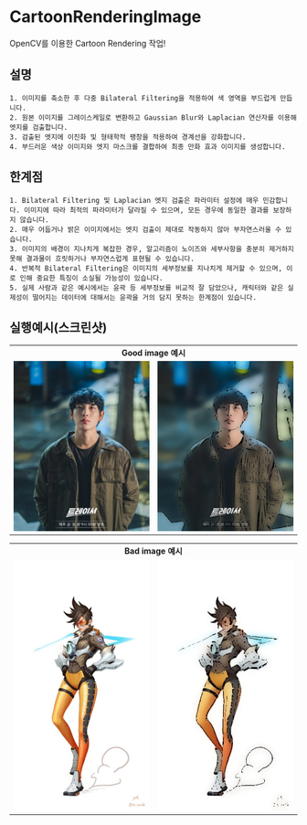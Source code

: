 # CartoonRenderingImage
OpenCV를 이용한 Cartoon Rendering 작업!

## 설명
    1. 이미지를 축소한 후 다중 Bilateral Filtering을 적용하여 색 영역을 부드럽게 만듭니다.
    2. 원본 이미지를 그레이스케일로 변환하고 Gaussian Blur와 Laplacian 연산자를 이용해 엣지를 검출합니다.
    3. 검출된 엣지에 이진화 및 형태학적 팽창을 적용하여 경계선을 강화합니다.
    4. 부드러운 색상 이미지와 엣지 마스크를 결합하여 최종 만화 효과 이미지를 생성합니다.
    
## 한계점
    1. Bilateral Filtering 및 Laplacian 엣지 검출은 파라미터 설정에 매우 민감합니다. 이미지에 따라 최적의 파라미터가 달라질 수 있으며, 모든 경우에 동일한 결과를 보장하지 않습니다.
    2. 매우 어둡거나 밝은 이미지에서는 엣지 검출이 제대로 작동하지 않아 부자연스러울 수 있습니다.
    3. 이미지의 배경이 지나치게 복잡한 경우, 알고리즘이 노이즈와 세부사항을 충분히 제거하지 못해 결과물이 흐릿하거나 부자연스럽게 표현될 수 있습니다.  
    4. 반복적 Bilateral Filtering은 이미지의 세부정보를 지나치게 제거할 수 있으며, 이로 인해 중요한 특징이 소실될 가능성이 있습니다.
    5. 실제 사람과 같은 예시에서는 윤곽 등 세부정보를 비교적 잘 담았으나, 캐릭터와 같은 실제성이 떨어지는 데이터에 대해서는 윤곽을 거의 담지 못하는 한계점이 있습니다.

## 실행예시(스크린샷)
<!-- Good image 예시 -->
<table>
  <tr>
    <td colspan="2" align="center"><strong>Good image 예시</strong></td>
  </tr>
  <tr>
    <td align="center"><img src="photo.jpg" alt="프로그램 스크린샷1" width="300"></td>
    <td align="center"><img src="photo_cartoon.jpg" alt="프로그램 스크린샷1" width="300"></td>
  </tr>
</table>

<!-- Bad image 예시 -->
<table>
  <tr>
    <td colspan="2" align="center"><strong>Bad image 예시</strong></td>
  </tr>
  <tr>
    <td align="center"><img src="tracer.jpg" alt="프로그램 스크린샷2" width="300"></td>
    <td align="center"><img src="tracer_cartoon.jpg" alt="프로그램 스크린샷2" width="300"></td>
  </tr>
</table>
